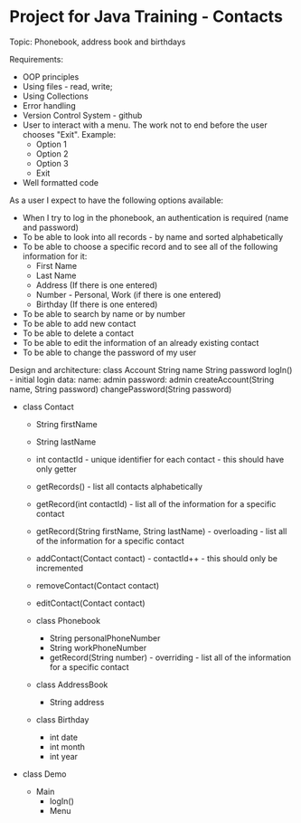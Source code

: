 # Project for Java Training - Contacts

Topic: Phonebook, address book and birthdays

Requirements:
- OOP principles
- Using files - read, write;
- Using Collections
- Error handling
- Version Control System - github
- User to interact with a menu. The work not to end before the user chooses "Exit".
Example:
  - Option 1
  - Option 2
  - Option 3
  - Exit
- Well formatted code

As a user I expect to have the following options available:
- When I try to log in the phonebook, an authentication is required (name and password)
- To be able to look into all records - by name and sorted alphabetically
- To be able to choose a specific record and to see all of the following information for it:
    - First Name
    - Last Name
    - Address (If there is one entered)
    - Number - Personal, Work (if there is one entered)
    - Birthday (If there is one entered)
- To be able to search by name or by number
- To be able to add new contact
- To be able to delete a contact
- To be able to edit the information of an already existing contact
- To be able to change the password of my user

Design and architecture:
class Account
  String name
  String password
  logIn() - initial login data: name: admin   password: admin
  createAccount(String name, String password)
  changePassword(String password)

- class Contact
  - String firstName
  - String lastName
  - int contactId - unique identifier for each contact - this should have only getter
  - getRecords() - list all contacts alphabetically
  - getRecord(int contactId) - list all of the information for a specific contact
  - getRecord(String firstName, String lastName) - overloading - list all of the information for a specific contact
  - addContact(Contact contact) - contactId++ - this should only be incremented
  - removeContact(Contact contact)
  - editContact(Contact contact)

  - class Phonebook
    - String personalPhoneNumber
    - String workPhoneNumber
    - getRecord(String number) - overriding - list all of the information for a specific contact

  - class AddressBook
    - String address
  - class Birthday
    - int date
    - int month
    - int year

- class Demo
  - Main
    - logIn()
    - Menu
